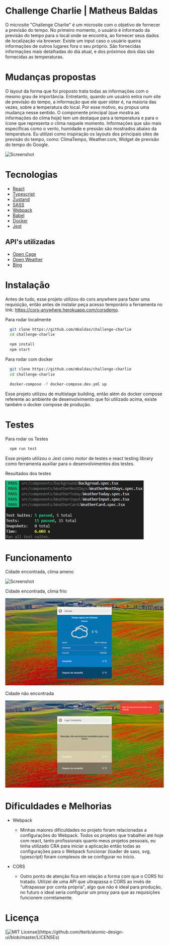 # Challenge Charlie | Matheus Baldas

O microsite "Challenge Charlie" é um microsite com o objetivo de fornecer a previsão do tempo. No primeiro momento, o usuário é informado
da previsão do tempo para o local onde se encontra, ao fornecer seus dados de localização via browser. Existe um input caso o usuário queira
informações de outros lugares fora o seu próprio. São fornecidas informações mais detalhadas do dia atual, e dos próximos dois dias são fornecidas
as temperaturas.

# Mudanças propostas

O layout da forma que foi proposto trata todas as informações com o mesmo grau de importância. Entretanto, quando um usuário entra num site
de previsão do tempo, a informação que ele quer obter é, na maioria das vezes, sobre a temperatura do local. Por esse motivo, eu propus
uma mudança nesse sentido. O componente principal (que mostra as informações do clima hoje) tem um destaque para a temperatura e para
o ícone que representa o clima naquele momento. Informações que são mais específicas como o vento, humidade e pressão são mostrados abaixo da temperatura.
Eu utilizei como inspiração os layouts dos principais sites de previsão do tempo, como: ClimaTempo, Weather.com, Widget de previsão do tempo do Google.

![Screenshot](documentation/niterói.png)

# Tecnologias

- [React](https://reactjs.org/)
- [Typescript](https://www.typescriptlang.org/)
- [Zustand](https://github.com/pmndrs/zustand)
- [SASS](https://sass-lang.com/)
- [Webpack](https://webpack.js.org/)
- [Babel](https://babeljs.io/)
- [Docker](https://www.docker.com/)
- [Jest](https://jestjs.io/)

## API's utilizadas

- [Open Cage](https://opencagedata.com/api)
- [Open Weather](https://openweathermap.org/api)
- [Bing](https://www.bing.com/HPImageArchive.aspx?format=js&idx=0&n=1&mkt=pt-BR)

# Instalação

Antes de tudo, esse projeto utilizou do cors anywhere para fazer uma requisição, então antes de instalar peça acesso temporário
a ferramenta no link: https://cors-anywhere.herokuapp.com/corsdemo.

Para rodar localmente

```bash
  git clone https://github.com/mbaldas/challenge-charlie
  cd challenge-charlie
```

```bash
  npm install
  npm start
```

Para rodar com docker

```bash
  git clone https://github.com/mbaldas/challenge-charlie
  cd challenge-charlie
```

```bash
  docker-compose -f docker-compose.dev.yml up
```

Esse projeto utilizou de multistage building, então além do docker compose referente ao ambiente de desenvolvimento que foi utilizado acima,
existe também o docker compose de produção.

# Testes

Para rodar os Testes

```bash
  npm run test
```

Esse projeto utilizou o Jest como motor de testes e react testing library como ferramenta auxiliar para o desenvolvimentos dos testes.

Resultados dos testes

![Screenshot](documentation/tests.png)

# Funcionamento

Cidade encontrada, clima ameno

![Screenshot](documentation/niterói.png)

Cidade encontrada, clima frio

![Screenshot](documentation/ushuaia.png)

Cidade não encontrada

![Screenshot](documentation/inexistente.png)

# Dificuldades e Melhorias

- Webpack

  - Minhas maiores dificuldades no projeto foram relacionadas a configurações do Webpack. Todos os projetos que trabalhei até hoje com react, tanto profissionais quanto meus projetos pessoais, eu tinha utilizado CRA para iniciar a aplicação então todas as configurações para o Webpack funcionar (loader de sass, svg, typescript) foram complexos de se configurar no início.

- CORS
  - Outro ponto de atenção fica em relação a forma com que o CORS foi tratado. Utilizei de uma API que ultrapassa o CORS ao invés de "ultrapassar por conta própria", algo que não é ideal para produção, no futuro o ideal seria configurar um proxy para que as requisições funcionem corretamente.

# Licença

[![MIT License](https://img.shields.io/apm/l/atomic-design-ui.svg?)](https://github.com/tterb/atomic-design-ui/blob/master/LICENSEs)

